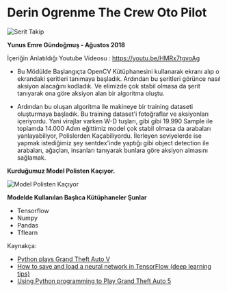 # Derin Ogrenme The Crew Oto Pilot

![Serit Takip](serittakip2.gif)

 **Yunus Emre Gündoğmuş - Ağustos 2018**

İçeriğin Anlatıldığı Youtube Videosu : https://youtu.be/HMRx7tgvoAg

- Bu Mödülde Başlangıçta OpenCV Kütüphanesini kullanarak ekranı alıp o ekrandaki şeritleri tanımaya başladık. Ardından bu şeritleri görünce nasıl aksiyon alacağını kodladık. Ve elimizde çok stabil olmasa da şerit tanıyarak ona göre aksiyon alan bir algoritma oluştu. 


- Ardından bu oluşan algoritma ile makineye bir training dataseti oluşturmaya başladık. Bu training dataset'i fotoğraflar ve aksiyonları içeriyordu. Yani virajlar varken W-D tuşları, gibi gibi 19.990 Sample ile toplamda 14.000 Adım eğittimiz model çok stabil olmasa da arabaları yanlayabiliyor, Polislerden Kaçabiliyordu. İlerleyen seviyelerde ise yapmak istediğimiz şey sentdex'inde yaptığı gibi object detection ile arabaları, ağaçları, insanları tanıyarak bunlara göre aksiyon almasını sağlamak.

**Kurduğumuz Model Polisten Kaçıyor.**

![Model Polisten Kaçıyor](poliskacis.gif)


**Modelde Kullanılan Başlıca Kütüphaneler Şunlar**
  - Tensorflow
  - Numpy
  - Pandas
  - Tflearn


Kaynakça: 
- [Python plays Grand Theft Auto V](https://www.youtube.com/watch?v=ks4MPfMq8aQ&list=PLQVvvaa0QuDeETZEOy4VdocT7TOjfSA8a) 
- [How to save and load a neural network in TensorFlow (deep learning tips)](https://lazyprogrammer.me/how-to-save-and-load-a-neural-network-in-tensorflow-deep-learning-tips/)
- [Using Python programming to Play Grand Theft Auto 5](https://github.com/Sentdex/pygta5) 
